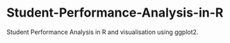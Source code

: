 # Student-Performance-Analysis-in-R
Student Performance Analysis in R and visualisation using ggplot2. 
